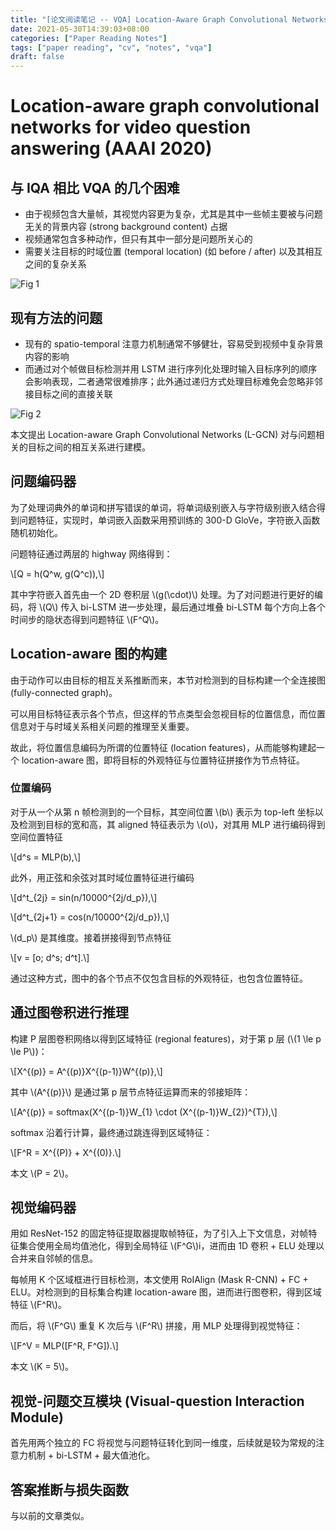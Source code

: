 ```yaml
---
title: "[论文阅读笔记 -- VQA] Location-Aware Graph Convolutional Networks (AAAI 2020)"
date: 2021-05-30T14:39:03+08:00
categories: ["Paper Reading Notes"]
tags: ["paper reading", "cv", "notes", "vqa"]
draft: false
---
```


# Location-aware graph convolutional networks for video question answering (AAAI 2020)

## 与 IQA 相比 VQA 的几个困难
+ 由于视频包含大量帧，其视觉内容更为复杂，尤其是其中一些帧主要被与问题无关的背景内容 (strong background content) 占据
+ 视频通常包含多种动作，但只有其中一部分是问题所关心的
+ 需要关注目标的时域位置 (temporal location) (如 before / after) 以及其相互之间的复杂关系

![Fig 1](/images/2021/PRN8/1.png)

## 现有方法的问题
+ 现有的 spatio-temporal 注意力机制通常不够健壮，容易受到视频中复杂背景内容的影响
+ 而通过对个帧做目标检测并用 LSTM 进行序列化处理时输入目标序列的顺序会影响表现，二者通常很难排序；此外通过递归方式处理目标难免会忽略非邻接目标之间的直接关联

![Fig 2](/images/2021/PRN8/2.png)

本文提出 Location-aware Graph Convolutional Networks (L-GCN) 对与问题相关的目标之间的相互关系进行建模。  

## 问题编码器
为了处理词典外的单词和拼写错误的单词，将单词级别嵌入与字符级别嵌入结合得到问题特征，实现时，单词嵌入函数采用预训练的 300-D GloVe，字符嵌入函数随机初始化。  

问题特征通过两层的 highway 网络得到：  

\\[Q = h(Q^w, g(Q^c)),\\]

其中字符嵌入首先由一个 2D 卷积层 \\(g(\cdot)\\) 处理。为了对问题进行更好的编码，将 \\(Q\\) 传入 bi-LSTM 进一步处理，最后通过堆叠 bi-LSTM 每个方向上各个时间步的隐状态得到问题特征 \\(F^Q\\)。  

## Location-aware 图的构建

由于动作可以由目标的相互关系推断而来，本节对检测到的目标构建一个全连接图 (fully-connected graph)。  

可以用目标特征表示各个节点，但这样的节点类型会忽视目标的位置信息，而位置信息对于与时域关系相关问题的推理至关重要。  

故此，将位置信息编码为所谓的位置特征 (location features)，从而能够构建起一个 location-aware 图，即将目标的外观特征与位置特征拼接作为节点特征。  

### 位置编码

对于从一个从第 n 帧检测到的一个目标，其空间位置 \\(b\\) 表示为 top-left 坐标以及检测到目标的宽和高，其 aligned 特征表示为 \\(o\\)，对其用 MLP 进行编码得到空间位置特征  

\\[d^s = MLP(b),\\]

此外，用正弦和余弦对其时域位置特征进行编码  

\\[d^t_{2j} = sin(n/10000^{2j/d_p}),\\]

\\[d^t_{2j+1} = cos(n/10000^{2j/d_p}),\\]

\\(d_p\\) 是其维度。接着拼接得到节点特征  

\\[v = \[o; d^s; d^t\].\\]

通过这种方式，图中的各个节点不仅包含目标的外观特征，也包含位置特征。  

## 通过图卷积进行推理

构建 P 层图卷积网络以得到区域特征 (regional features)，对于第 p 层 (\\(1 \le p \le P\\))：  

\\[X^{(p)} = A^{(p)}X^{(p-1)}W^{(p)},\\]

其中 \\(A^{(p)}\\) 是通过第 p 层节点特征运算而来的邻接矩阵：  

\\[A^{(p)} = softmax(X^{(p-1)}W_{1} \cdot (X^{(p-1)}W_{2})^{T}),\\]

softmax 沿着行计算，最终通过跳连得到区域特征：  

\\[F^R = X^{(P)} + X^{(0)}.\\]

本文 \\(P = 2\\)。  

## 视觉编码器

用如 ResNet-152 的固定特征提取器提取帧特征，为了引入上下文信息，对帧特征集合使用全局均值池化，得到全局特征 \\(F^G\\)i，进而由 1D 卷积 + ELU 处理以合并来自邻帧的信息。

每帧用 K 个区域框进行目标检测，本文使用 RoIAlign (Mask R-CNN) + FC + ELU。对检测到的目标集合构建 location-aware 图，进而进行图卷积，得到区域特征 \\(F^R\\)。

而后，将 \\(F^G\\) 重复 K 次后与 \\(F^R\\) 拼接，用 MLP 处理得到视觉特征：  

\\[F^V = MLP(\[F^R, F^G\]).\\]

本文 \\(K = 5\\)。  

## 视觉-问题交互模块 (Visual-question Interaction Module)

首先用两个独立的 FC 将视觉与问题特征转化到同一维度，后续就是较为常规的注意力机制 + bi-LSTM + 最大值池化。  

## 答案推断与损失函数
与以前的文章类似。  
